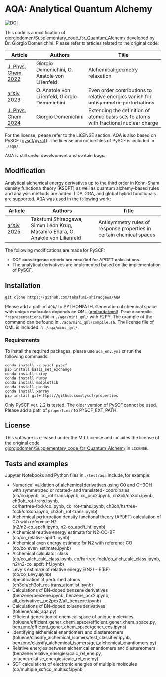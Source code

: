 # AQA: Analytical Quantum Alchemy
[![DOI](https://zenodo.org/badge/DOI/10.5281/zenodo.14885476.svg)](https://doi.org/10.5281/zenodo.14885476)

This code is a modification of [giorgiodomen/Supplementary_code_for_Quantum_Alchemy](https://github.com/giorgiodomen/Supplementary_code_for_Quantum_Alchemy)
developed by Dr. Giorgio Domenichini. Please refer to articles related to the original code:

Article | Authors | Title
--------|---------|--------
[J. Phys. Chem. 2022](https://aip.scitation.org/doi/10.1063/5.0085817) | Giorgio Domenichini, O. Anatole von Lilienfeld | Alchemical geometry relaxation
[arXiv 2023](https://doi.org/10.48550/arXiv.2306.16409) | O. Anatole von Lilienfeld, Giorgio Domenichini | Even order contributions to relative energies vanish for antisymmetric perturbations
[J. Phys. Chem. 2024](https://doi.org/10.1063/5.0196383) | Giorgio Domenichini | Extending the definition of atomic basis sets to atoms with fractional nuclear charge

For the license, please refer to the LICENSE section.
AQA is also based on PySCF ([pyscf/pyscf](https://github.com/pyscf/pyscf)).
The license and notice files of PySCF is included in `./aqa/`.

AQA is still under development and contain bugs.


## Modification
Analytical alchemical energy derivatives up to the third order in Kohn-Sham density
functional theory (KSDFT) as well as quantum alchemy-based rules and analysis methods
are added.
LDA, GGA, and global hybrid functionals are supported.
AQA was used in the following work:

Article | Authors | Title
--------|---------|--------
[arXiv 2025](https://arxiv.org/abs/2502.12761) | Takafumi Shiraogawa, Simon León Krug, Masahiro Ehara, O. Anatole von Lilienfeld | Antisymmetry rules of response properties in certain chemical spaces

The following modifications are made for PySCF:
- SCF convergence criteria are modified for APDFT calculations.
- The analytical derivatives are implemented based on the implementation of PySCF.


## Installation
```
git clone https://github.com/takafumi-shiraogawa/AQA
```
Please add a path of `AQA/` to PYTHONPATH.
Generation of chemical space with unique molecules depends on QML ([qmlcode/qml](https://github.com/qmlcode/qml)).
Please compile `frepresentations.f90` in `./aqa/mini_qml/` with F2PY.
The example of the command can be found in `./aqa/mini_qml/compile.sh`.
The license file of QML is included in `./aqa/mini_qml/`.

### Requirements
To install the required packages, please use `aqa_env.yml` or run the following commands:
```
conda install -c pyscf pyscf  
pip install basis_set_exchange  
conda install scipy  
conda install numpy  
conda install matplotlib  
conda install pandas  
conda install xarray  
pip install git+https://github.com/pyscf/properties  
```
Only PySCF ver. 2.2 is tested. The older version of PySCF cannot be used.
Please add a path of `properties/` to PYSCF_EXT_PATH.


## License
This software is released under the MIT License and includes the license of the original code
[giorgiodomen/Supplementary_code_for_Quantum_Alchemy](https://github.com/giorgiodomen/Supplementary_code_for_Quantum_Alchemy)
in `LICENSE`.


## Tests and examples
Jupyter Notebooks and Python files in `./test/aqa` include, for example:
- Numerical validation of alchemical derivatives using CO and CH3OH with symmetrized or rotated- and translated- coordinates  
  (co/co.ipynb, co_rot-trans.ipynb, co_pcx2.ipynb, ch3oh/ch3oh.ipynb, ch3oh_rot-trans.ipynb,  
  co/hartree-fock/co.ipynb, co_rot-trans.ipynb, ch3oh/hartree-fock/ch3oh.ipynb, ch3oh_rot-trans.ipynb)
- Alchemical perturbation density functional theory (APDFT) calculation of CO with reference N2  
  (n2/n2-co_apdft.ipynb, n2-co_apdft_hf.ipynb)
- Alchemical relative energy estimate for N2-CO-BF  
  (co/co_relative-apdft.ipynb)
- Alchemical even energy estimate for N2 with reference CO  
  (co/co_even_estimate.ipynb)
- Alchemical calculator class  
  (co/co_alch_calc_class.ipynb, co/hartree-fock/co_alch_calc_class.ipynb, n2/n2-co_apdft_hf.ipynb)
- Levy's estimate of relative energy E(N2) - E(BF)  
  (co/co_Levy.ipynb)
- Specification of perturbed atoms  
  (ch3oh/ch3oh_rot-trans_atomlist.ipynb)
- Calculations of BN-doped benzene derivatives  
  (benzene/benzene.ipynb, benzene_pcx2.ipynb, all_derivatives_pc2pcx2/all_benzene.ipynb)
- Calculations of BN-doped toluene derivatives  
  (toluene/calc_aqa.py)
- Efficient generation of chemical space of unique molecules  
  (toluene/efficient_gener_chem_space/efficient_gener_chem_space.py, benzene/efficient_gener_chem_space/gener_ccs.ipynb)
- Identifying alchemical enantiomers and diastereomers  
  (toluene/classify_alchemical_isomers/test_classifier.ipynb, benzene/classify_alchemical_isomers/get_alchemical_enantiomers.py)
- Relative energies between alchemical enantiomers and diastereomers  
  (benzene/relative_energies/calc_rel_ene.py, toluene/relative_energies/calc_rel_ene.py)
- SCF calculations of electronic energies of multiple molecules  
  (co/multiple_scf/co_multiscf.ipynb)
